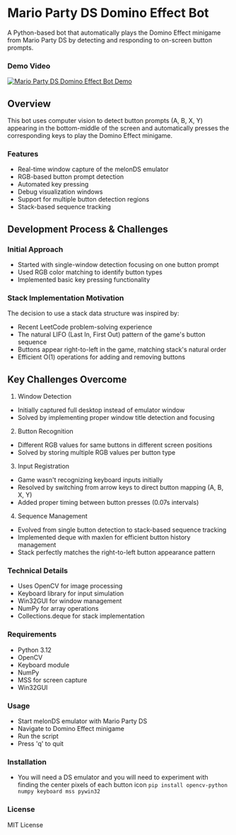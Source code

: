 # Mario Party DS Domino Effect Bot
A Python-based bot that automatically plays the Domino Effect minigame from Mario Party DS by detecting and responding to on-screen button prompts.

### Demo Video
[![Mario Party DS Domino Effect Bot Demo](https://img.youtube.com/vi/QWJFMsfa0ag/maxresdefault.jpg)](https://www.youtube.com/watch?v=QWJFMsfa0ag)

## Overview
This bot uses computer vision to detect button prompts (A, B, X, Y) appearing in the bottom-middle of the screen and automatically presses the corresponding keys to play the Domino Effect minigame.
### Features
* Real-time window capture of the melonDS emulator
* RGB-based button prompt detection
* Automated key pressing
* Debug visualization windows
* Support for multiple button detection regions
* Stack-based sequence tracking
## Development Process & Challenges
### Initial Approach
* Started with single-window detection focusing on one button prompt
* Used RGB color matching to identify button types
* Implemented basic key pressing functionality
### Stack Implementation Motivation
The decision to use a stack data structure was inspired by:
* Recent LeetCode problem-solving experience
* The natural LIFO (Last In, First Out) pattern of the game's button sequence
* Buttons appear right-to-left in the game, matching stack's natural order
* Efficient O(1) operations for adding and removing buttons
## Key Challenges Overcome
1. Window Detection
* Initially captured full desktop instead of emulator window
* Solved by implementing proper window title detection and focusing
2. Button Recognition
* Different RGB values for same buttons in different screen positions
* Solved by storing multiple RGB values per button type
3. Input Registration
* Game wasn't recognizing keyboard inputs initially
* Resolved by switching from arrow keys to direct button mapping (A, B, X, Y)
* Added proper timing between button presses (0.07s intervals)
4. Sequence Management
* Evolved from single button detection to stack-based sequence tracking
* Implemented deque with maxlen for efficient button history management
* Stack perfectly matches the right-to-left button appearance pattern
### Technical Details
* Uses OpenCV for image processing
* Keyboard library for input simulation
* Win32GUI for window management
* NumPy for array operations
* Collections.deque for stack implementation
### Requirements
* Python 3.12
* OpenCV
* Keyboard module
* NumPy
* MSS for screen capture
* Win32GUI
### Usage
* Start melonDS emulator with Mario Party DS
* Navigate to Domino Effect minigame
* Run the script
* Press 'q' to quit
### Installation
* You will need a DS emulator and you will need to experiment with finding the center pixels of each button icon
```pip install opencv-python numpy keyboard mss pywin32```
### License
MIT License
